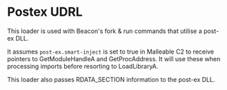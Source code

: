 # Postex UDRL

This loader is used with Beacon's fork & run commands that utilise a post-ex DLL.

It assumes `post-ex.smart-inject` is set to true in Malleable C2 to receive pointers to
GetModuleHandleA and GetProcAddress.  It will use these when processing imports before
resorting to LoadLibraryA.

This loader also passes RDATA_SECTION information to the post-ex DLL.